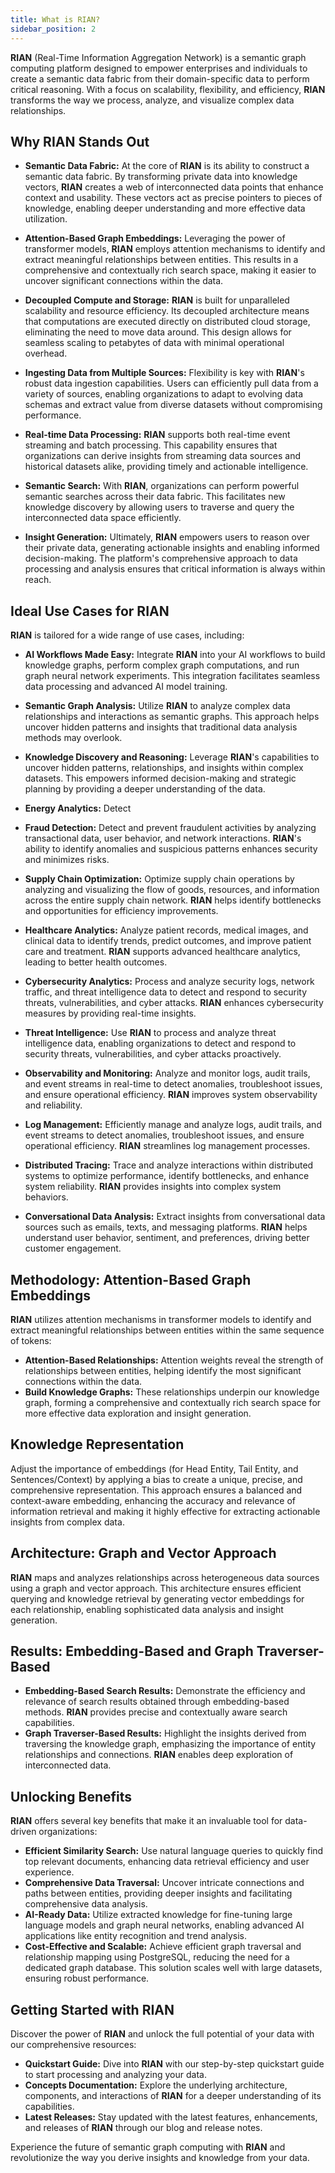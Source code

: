 ```yaml
---
title: What is RIAN?
sidebar_position: 2
---
```


**RIAN** (Real-Time Information Aggregation Network) is a semantic graph computing platform designed to empower enterprises and individuals to create a semantic data fabric from their domain-specific data to perform critical reasoning. With a focus on scalability, flexibility, and efficiency, **RIAN** transforms the way we process, analyze, and visualize complex data relationships.

## Why RIAN Stands Out


- **Semantic Data Fabric:** At the core of **RIAN** is its ability to construct a semantic data fabric. By transforming private data into knowledge vectors, **RIAN** creates a web of interconnected data points that enhance context and usability. These vectors act as precise pointers to pieces of knowledge, enabling deeper understanding and more effective data utilization.

- **Attention-Based Graph Embeddings:** Leveraging the power of transformer models, **RIAN** employs attention mechanisms to identify and extract meaningful relationships between entities. This results in a comprehensive and contextually rich search space, making it easier to uncover significant connections within the data.

- **Decoupled Compute and Storage:** **RIAN** is built for unparalleled scalability and resource efficiency. Its decoupled architecture means that computations are executed directly on distributed cloud storage, eliminating the need to move data around. This design allows for seamless scaling to petabytes of data with minimal operational overhead.

- **Ingesting Data from Multiple Sources:** Flexibility is key with **RIAN**'s robust data ingestion capabilities. Users can efficiently pull data from a variety of sources, enabling organizations to adapt to evolving data schemas and extract value from diverse datasets without compromising performance.

- **Real-time Data Processing:** **RIAN** supports both real-time event streaming and batch processing. This capability ensures that organizations can derive insights from streaming data sources and historical datasets alike, providing timely and actionable intelligence.

- **Semantic Search:** With **RIAN**, organizations can perform powerful semantic searches across their data fabric. This facilitates new knowledge discovery by allowing users to traverse and query the interconnected data space efficiently.

- **Insight Generation:** Ultimately, **RIAN** empowers users to reason over their private data, generating actionable insights and enabling informed decision-making. The platform's comprehensive approach to data processing and analysis ensures that critical information is always within reach.


## Ideal Use Cases for RIAN

**RIAN** is tailored for a wide range of use cases, including:

- **AI Workflows Made Easy:** Integrate **RIAN** into your AI workflows to build knowledge graphs, perform complex graph computations, and run graph neural network experiments. This integration facilitates seamless data processing and advanced AI model training.

- **Semantic Graph Analysis:** Utilize **RIAN** to analyze complex data relationships and interactions as semantic graphs. This approach helps uncover hidden patterns and insights that traditional data analysis methods may overlook.

- **Knowledge Discovery and Reasoning:** Leverage **RIAN**'s capabilities to uncover hidden patterns, relationships, and insights within complex datasets. This empowers informed decision-making and strategic planning by providing a deeper understanding of the data.

- **Energy Analytics:** Detect 

- **Fraud Detection:** Detect and prevent fraudulent activities by analyzing transactional data, user behavior, and network interactions. **RIAN**'s ability to identify anomalies and suspicious patterns enhances security and minimizes risks.

- **Supply Chain Optimization:** Optimize supply chain operations by analyzing and visualizing the flow of goods, resources, and information across the entire supply chain network. **RIAN** helps identify bottlenecks and opportunities for efficiency improvements.

- **Healthcare Analytics:** Analyze patient records, medical images, and clinical data to identify trends, predict outcomes, and improve patient care and treatment. **RIAN** supports advanced healthcare analytics, leading to better health outcomes.

- **Cybersecurity Analytics:** Process and analyze security logs, network traffic, and threat intelligence data to detect and respond to security threats, vulnerabilities, and cyber attacks. **RIAN** enhances cybersecurity measures by providing real-time insights.

- **Threat Intelligence:** Use **RIAN** to process and analyze threat intelligence data, enabling organizations to detect and respond to security threats, vulnerabilities, and cyber attacks proactively.

- **Observability and Monitoring:** Analyze and monitor logs, audit trails, and event streams in real-time to detect anomalies, troubleshoot issues, and ensure operational efficiency. **RIAN** improves system observability and reliability.

- **Log Management:** Efficiently manage and analyze logs, audit trails, and event streams to detect anomalies, troubleshoot issues, and ensure operational efficiency. **RIAN** streamlines log management processes.

- **Distributed Tracing:** Trace and analyze interactions within distributed systems to optimize performance, identify bottlenecks, and enhance system reliability. **RIAN** provides insights into complex system behaviors.

- **Conversational Data Analysis:** Extract insights from conversational data sources such as emails, texts, and messaging platforms. **RIAN** helps understand user behavior, sentiment, and preferences, driving better customer engagement.



## Methodology: Attention-Based Graph Embeddings

**RIAN** utilizes attention mechanisms in transformer models to identify and extract meaningful relationships between entities within the same sequence of tokens:

- **Attention-Based Relationships:** Attention weights reveal the strength of relationships between entities, helping identify the most significant connections within the data.
- **Build Knowledge Graphs:** These relationships underpin our knowledge graph, forming a comprehensive and contextually rich search space for more effective data exploration and insight generation.

## Knowledge Representation

Adjust the importance of embeddings (for Head Entity, Tail Entity, and Sentences/Context) by applying a bias to create a unique, precise, and comprehensive representation. This approach ensures a balanced and context-aware embedding, enhancing the accuracy and relevance of information retrieval and making it highly effective for extracting actionable insights from complex data.

## Architecture: Graph and Vector Approach

**RIAN** maps and analyzes relationships across heterogeneous data sources using a graph and vector approach. This architecture ensures efficient querying and knowledge retrieval by generating vector embeddings for each relationship, enabling sophisticated data analysis and insight generation.

## Results: Embedding-Based and Graph Traverser-Based

- **Embedding-Based Search Results:** Demonstrate the efficiency and relevance of search results obtained through embedding-based methods. **RIAN** provides precise and contextually aware search capabilities.
- **Graph Traverser-Based Results:** Highlight the insights derived from traversing the knowledge graph, emphasizing the importance of entity relationships and connections. **RIAN** enables deep exploration of interconnected data.

## Unlocking Benefits

**RIAN** offers several key benefits that make it an invaluable tool for data-driven organizations:

- **Efficient Similarity Search:** Use natural language queries to quickly find top relevant documents, enhancing data retrieval efficiency and user experience.
- **Comprehensive Data Traversal:** Uncover intricate connections and paths between entities, providing deeper insights and facilitating comprehensive data analysis.
- **AI-Ready Data:** Utilize extracted knowledge for fine-tuning large language models and graph neural networks, enabling advanced AI applications like entity recognition and trend analysis.
- **Cost-Effective and Scalable:** Achieve efficient graph traversal and relationship mapping using PostgreSQL, reducing the need for a dedicated graph database. This solution scales well with large datasets, ensuring robust performance.

## Getting Started with RIAN

Discover the power of **RIAN** and unlock the full potential of your data with our comprehensive resources:

- **Quickstart Guide:** Dive into **RIAN** with our step-by-step quickstart guide to start processing and analyzing your data.
- **Concepts Documentation:** Explore the underlying architecture, components, and interactions of **RIAN** for a deeper understanding of its capabilities.
- **Latest Releases:** Stay updated with the latest features, enhancements, and releases of **RIAN** through our blog and release notes.

Experience the future of semantic graph computing with **RIAN** and revolutionize the way you derive insights and knowledge from your data.